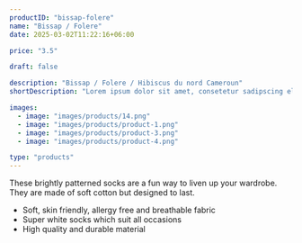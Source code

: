 ```yaml
---
productID: "bissap-folere"
name: "Bissap / Folere"
date: 2025-03-02T11:22:16+06:00

price: "3.5"

draft: false

description: "Bissap / Folere / Hibiscus du nord Cameroun"
shortDescription: "Lorem ipsum dolor sit amet, consetetur sadipscing elitr, sed diam nonumy eirmod tempor invidunt ut"

images:
  - image: "images/products/14.png"
  - image: "images/products/product-1.png"
  - image: "images/products/product-3.png"
  - image: "images/products/product-4.png"

type: "products"
---
```


These brightly patterned socks are a fun way to liven up your wardrobe. They are made of soft cotton but designed to last.

* Soft, skin friendly, allergy free and breathable fabric
* Super white socks which suit all occasions
* High quality and durable material